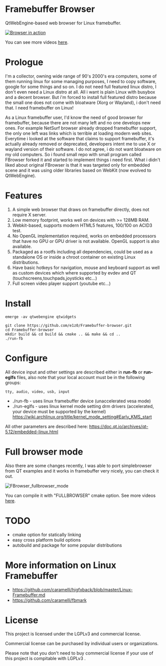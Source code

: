 # Framebuffer Browser

QtWebEngine-based web browser for Linux framebuffer.



[![Browser in action](https://j.gifs.com/ywn3rg.gif)]()

You can see more videos [here](promo.md).

# Prologue

I'm a collector, owning wide range of 90's 2000's era computers, some of them running linux for some managing purposes, I need to copy software, google for some things and so on. I do not need full featured linux distro, I don't even need a Linux distro at all. All i want is plain Linux with busybox  and a decent browser. But i'm forced to install full featured distro because the small one does not come with bloatware (Xorg or Wayland), i don't need that. I need framebuffer on Linux!

As a Linux framebuffer user, I'd know the need of good browser for framebuffer, because there are not many left and no one develops new ones. For example NetSurf browser already dropped framebuffer support, the only one left was links which is terrible at loading modern web sites. Everytime i looked at the software that claims to support framebuffer, it's actually already removed or deprecated, developers intent me to use X or wayland version of their software. I do not agree, i do not want bloatware on my old computers. So i found small repo with small program called FBrowser forked it and started to implement things i need first. What i didn't liked about original FBrowser is that it was targeted only for embedded scene and it was using older libraries based on WebKit (now evolved to QtWebEngine). 

# Features
1. A simple web browser that draws on framebuffer directly, does not require X server.
2. Low memory footprint, works well on devices with >= 128MB RAM.
3. Webkit-based, supports modern HTML5 features, 100/100 on ACID3 test.
4. No OpenGL implementation required, works on embedded processors that have no GPU or GPU driver is not available. OpenGL support is also available.
5. Packaged as a rootfs including all dependencies, could be used as a standalone OS or inside a chroot container on existing Linux distributions.
6. Have basic hotkeys for navigation, mouse and keyboard support as well as custom devices which where supported by evdev and QT (touchscreens,touchpads,joysticks etc...)
7. Full screen video player support (youtube etc...)

# Install

```shell
emerge -av qtwebengine qtwidgets
```

```shell
git clone https://github.com/e1z0/Framebuffer-browser.git
cd Framebuffer-browser
mkdir build && cd build && cmake .. && make && cd ..
./run-fb
```
# Configure

All device input and other settings are described either in **run-fb** or **run-eglfs** files, also note that your local account must be in the following groups:
```
tty, audio, video, usb, input
```
- ./run-fb - uses linux framebuffer device (unaccelerated vesa mode)
- ./run-eglfs - uses linux kernel mode setting drm drivers (accelerated, your device must be supported by the kernel) https://wiki.archlinux.org/title/kernel_mode_setting#Early_KMS_start

All other parameters are described here: https://doc.qt.io/archives/qt-5.12/embedded-linux.html

# Full browser mode

Also there are some changes recently, I was able to port simplebrowser from QT examples and it works in framebuffer very nicely, you can check it out.

![FBrowser_fullbrowser_mode](https://user-images.githubusercontent.com/7213361/184993266-be8405f5-6df0-4a79-b97a-594de1b2c6a4.png)

You can compile it with "FULLBROWSER" cmake option. See more videos [here](promo.md).

# TODO

* cmake option for statically linking
* easy cross platform build options
* autobuild and package for some popular distributions

# More information on Linux Framebuffer

* https://github.com/caramelli/higfxback/blob/master/Linux-Framebuffer.md
* https://github.com/caramelli/fbmark


# License

This project is licensed under the LGPLv3 and commercial license.

Commercial license can be purchased by individual users or organizations.

Please note that you don't need to buy commercial license if your use of this project is compitable with LGPLv3 .
